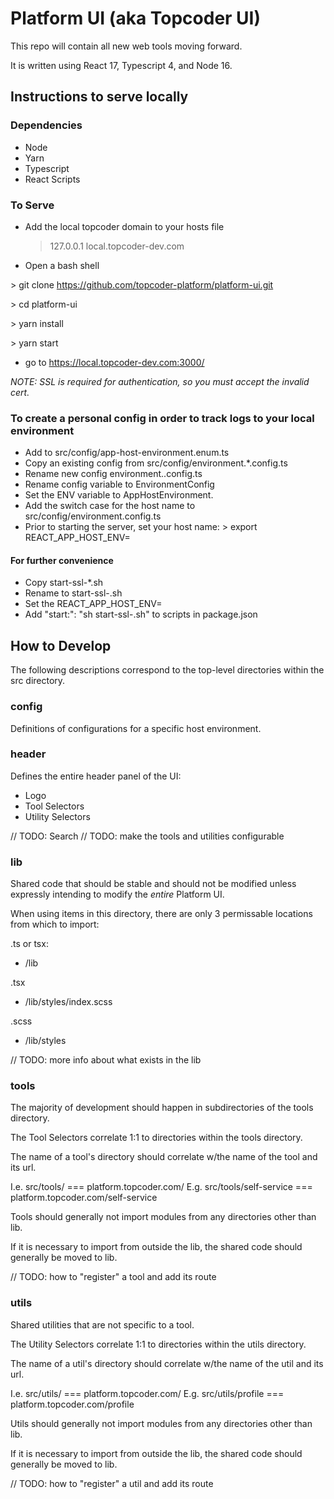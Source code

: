 # Platform UI (aka Topcoder UI)

This repo will contain all new web tools moving forward. 

It is written using React 17, Typescript 4, and Node 16.

## Instructions to serve locally

### Dependencies
- Node
- Yarn
- Typescript
- React Scripts

### To Serve

- Add the local topcoder domain to your hosts file

    > 127.0.0.1 		local.topcoder-dev.com

- Open a bash shell

\> git clone https://github.com/topcoder-platform/platform-ui.git

\> cd platform-ui

\> yarn install

\> yarn start

- go to https://local.topcoder-dev.com:3000/

*NOTE: SSL is required for authentication, so you must accept the invalid cert.*

### To create a personal config in order to track logs to your local environment

- Add <hostname> to src/config/app-host-environment.enum.ts
- Copy an existing config from src/config/environment.*.config.ts
- Rename new config environment.<hostname>.config.ts
- Rename config variable to EnvironmentConfig<HostName>
- Set the ENV variable to AppHostEnvironment.<hostnama>
- Add the switch case for the host name to src/config/environment.config.ts
- Prior to starting the server, set your host name:
\> export REACT_APP_HOST_ENV=<hostname>

#### For further convenience

- Copy start-ssl-*.sh
- Rename to start-ssl-<hostname>.sh
- Set the REACT_APP_HOST_ENV=<hostname>
- Add "start:<hostname>": "sh start-ssl-<hostname>.sh" to scripts in package.json

## How to Develop

The following descriptions correspond to the top-level directories within the 
src directory.

### config

Definitions of configurations for a specific host environment.

### header

Defines the entire header panel of the UI:

- Logo
- Tool Selectors
- Utility Selectors

// TODO: Search
// TODO: make the tools and utilities configurable

### lib

Shared code that should be stable and should not be modified unless expressly
intending to modify the *entire* Platform UI.

When using items in this directory, there are only 3 permissable locations
from which to import:

.ts or tsx:
- /lib

.tsx
- /lib/styles/index.scss

.scss
- /lib/styles

// TODO: more info about what exists in the lib

### tools

The majority of development should happen in subdirectories of the tools directory.

The Tool Selectors correlate 1:1 to directories within the tools directory.

The name of a tool's directory should correlate w/the name of the tool and its url.

I.e. src/tools/<tool-name> === platform.topcoder.com/<tool-name>
E.g. src/tools/self-service === platform.topcoder.com/self-service

Tools should generally not import modules from any directories other than lib. 

If it is necessary to import from outside the lib, the shared code should 
generally be moved to lib.

// TODO: how to "register" a tool and add its route

### utils

Shared utilities that are not specific to a tool.

The Utility Selectors correlate 1:1 to directories within the utils directory.

The name of a util's directory should correlate w/the name of the util and its url.

I.e. src/utils/<util-name> === platform.topcoder.com/<util-name>
E.g. src/utils/profile === platform.topcoder.com/profile

Utils should generally not import modules from any directories other than lib. 

If it is necessary to import from outside the lib, the shared code should 
generally be moved to lib.

// TODO: how to "register" a util and add its route
